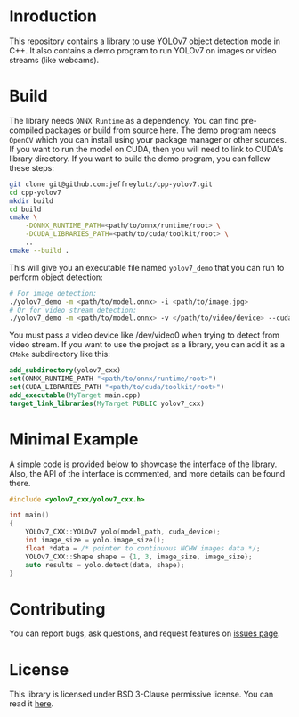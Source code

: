 # Inroduction
This repository contains a library to use [YOLOv7](https://github.com/jeffreylutz/cpp-yolov7) object detection mode in C++. It also contains a demo program to run YOLOv7 on images or video streams (like webcams).

# Build
The library needs `ONNX Runtime` as a dependency. You can find pre-compiled packages or build from source [here](https://github.com/microsoft/onnxruntime). The demo program needs `OpenCV` which you can install using your package manager or other sources. If you want to run the model on CUDA, then you will need to link to CUDA's library directory. If you want to build the demo program, you can follow these steps:

``` bash
git clone git@github.com:jeffreylutz/cpp-yolov7.git
cd cpp-yolov7
mkdir build
cd build
cmake \
    -DONNX_RUNTIME_PATH=<path/to/onnx/runtime/root> \
    -DCUDA_LIBRARIES_PATH=<path/to/cuda/toolkit/root> \
    ..
cmake --build .
```

This will give you an executable file named `yolov7_demo` that you can run to perform object detection:

``` bash
# For image detection:
./yolov7_demo -m <path/to/model.onnx> -i <path/to/image.jpg>
# Or for video stream detection:
./yolov7_demo -m <path/to/model.onnx> -v </path/to/video/device> --cuda 0
```

You must pass a video device like /dev/video0 when trying to detect from video stream. If you want to use the project as a library, you can add it as a `CMake` subdirectory like this:

``` cmake
add_subdirectory(yolov7_cxx)
set(ONNX_RUNTIME_PATH "<path/to/onnx/runtime/root>")
set(CUDA_LIBRARIES_PATH "<path/to/cuda/toolkit/root>")
add_executable(MyTarget main.cpp)
target_link_libraries(MyTarget PUBLIC yolov7_cxx)
```

# Minimal Example
A simple code is provided below to showcase the interface of the library. Also, the API of the interface is commented, and more details can be found there.

``` c++
#include <yolov7_cxx/yolov7_cxx.h>

int main()
{
    YOLOv7_CXX::YOLOv7 yolo(model_path, cuda_device);
    int image_size = yolo.image_size();
    float *data = /* pointer to continuous NCHW images data */;
    YOLOv7_CXX::Shape shape = {1, 3, image_size, image_size};
    auto results = yolo.detect(data, shape);
}
```

# Contributing
You can report bugs, ask questions, and request features on [issues page](../../issues).

# License
This library is licensed under BSD 3-Clause permissive license. You can read it [here](LICENSE).
